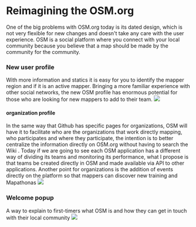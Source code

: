 # Reimagining the OSM.org
One of the big problems with OSM.org today is its dated design, which is not very flexible for new changes and doesn't take any care with the user experience.
OSM is a social platform where you connect with your local community because you believe that a map should be made by the community for the community.


### New user profile
With more information and statics it is easy for you to identify the mapper region and if it is an active mapper.
Bringing a more familiar experience with other social networks, the new OSM profile has enormous potential for those who are looking for new mappers to add to their team.
![](https://github.com/Playzinho/gaia/blob/main/screenshot/User%20(1).png)

#### organization profile
In the same way that Github has specific pages for organizations, OSM will have it to facilitate who are the organizations that work directly mapping, who participates and where they participate, the intention is to better centralize the information directly on OSM.org without having to search the Wiki .
Today if we are going to see each OSM application has a different way of dividing its teams and monitoring its performance, what I propose is that teams be created directly in OSM and made available via API to other applications.
Another point for organizations is the addition of events directly on the platform so that mappers can discover new training and Mapathonas
![](https://github.com/Playzinho/gaia/blob/main/screenshot/organizations.png)

### Welcome popup
A way to explain to first-timers what OSM is and how they can get in touch with their local community
![](https://github.com/Playzinho/gaia/blob/e356eee0a23441d1f0e812d67400fbaa817bf5ba/screenshot/main-1%20(1).png)